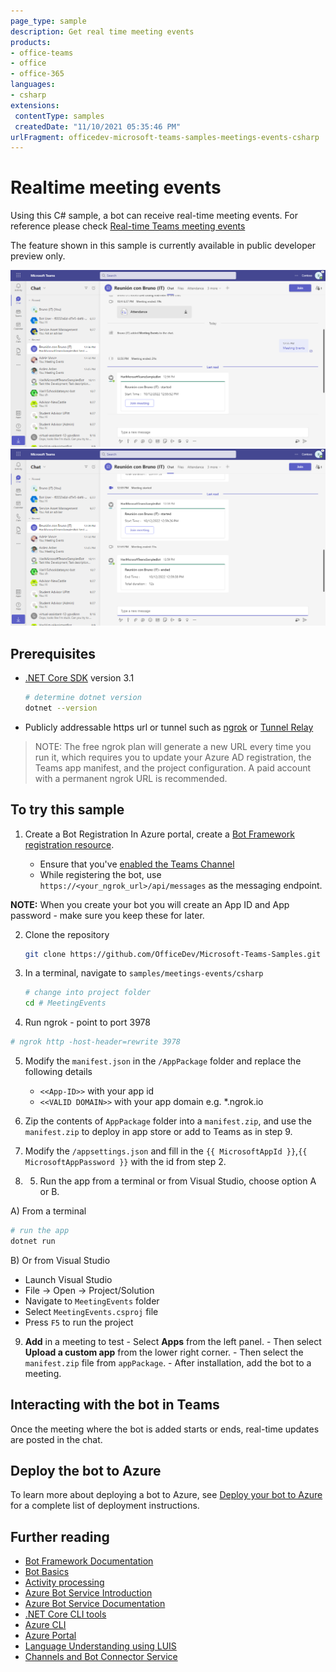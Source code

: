 ```yaml
---
page_type: sample
description: Get real time meeting events
products:
- office-teams
- office
- office-365
languages:
- csharp
extensions:
 contentType: samples
 createdDate: "11/10/2021 05:35:46 PM"
urlFragment: officedev-microsoft-teams-samples-meetings-events-csharp
---
```


# Realtime meeting events

Using this C# sample, a bot can receive real-time meeting events.
For reference please check [Real-time Teams meeting events](https://docs.microsoft.com/en-us/microsoftteams/platform/apps-in-teams-meetings/api-references?tabs=dotnet)

The feature shown in this sample is currently available in public developer preview only.

![Meeting start event](MeetingEvents/Images/meeting-start.png)
![Meeting end event](MeetingEvents/Images/meeting-end.png)

## Prerequisites

- [.NET Core SDK](https://dotnet.microsoft.com/download) version 3.1

  ```bash
  # determine dotnet version
  dotnet --version
  ```
- Publicly addressable https url or tunnel such as [ngrok](https://ngrok.com/) or [Tunnel Relay](https://github.com/OfficeDev/microsoft-teams-tunnelrelay) 

> NOTE: The free ngrok plan will generate a new URL every time you run it, which requires you to update your Azure AD registration, the Teams app manifest, and the project configuration. A paid account with a permanent ngrok URL is recommended.

## To try this sample

1. Create a Bot Registration
   In Azure portal, create a [Bot Framework registration resource](https://docs.microsoft.com/en-us/azure/bot-service/bot-builder-authentication?view=azure-bot-service-4.0&tabs=csharp%2Caadv2#create-the-resource).

   - Ensure that you've [enabled the Teams Channel](https://docs.microsoft.com/en-us/azure/bot-service/channel-connect-teams?view=azure-bot-service-4.0)
   - While registering the bot, use `https://<your_ngrok_url>/api/messages` as the messaging endpoint.

  **NOTE:** When you create your bot you will create an App ID and App password - make sure you keep these for later.

2. Clone the repository

    ```bash
    git clone https://github.com/OfficeDev/Microsoft-Teams-Samples.git

3. In a terminal, navigate to `samples/meetings-events/csharp`

    ```bash
    # change into project folder
    cd # MeetingEvents
    ```
4. Run ngrok - point to port 3978

```bash
# ngrok http -host-header=rewrite 3978
```
5. Modify the `manifest.json` in the `/AppPackage` folder and replace the following details
   - `<<App-ID>>` with your app id   
   - `<<VALID DOMAIN>>` with your app domain e.g. *.ngrok.io

6. Zip the contents of `AppPackage` folder into a `manifest.zip`, and use the `manifest.zip` to deploy in app store or add to Teams as in step 9.

7. Modify the `/appsettings.json` and fill in the `{{ MicrosoftAppId }}`,`{{ MicrosoftAppPassword }}` with the id from step 2.

8. 5. Run the app from a terminal or from Visual Studio, choose option A or B.

  A) From a terminal

  ```bash
  # run the app
  dotnet run
  ```

  B) Or from Visual Studio

  - Launch Visual Studio
  - File -> Open -> Project/Solution
  - Navigate to `MeetingEvents` folder
  - Select `MeetingEvents.csproj` file
  - Press `F5` to run the project

9. **Add** in a meeting to test
         - Select **Apps** from the left panel.
         - Then select **Upload a custom app** from the lower right corner.
         - Then select the `manifest.zip` file from `appPackage`. 
         - After installation, add the bot to a meeting.

## Interacting with the bot in Teams

Once the meeting where the bot is added starts or ends, real-time updates are posted in the chat.

## Deploy the bot to Azure

To learn more about deploying a bot to Azure, see [Deploy your bot to Azure](https://aka.ms/azuredeployment) for a complete list of deployment instructions.

## Further reading

- [Bot Framework Documentation](https://docs.botframework.com)
- [Bot Basics](https://docs.microsoft.com/azure/bot-service/bot-builder-basics?view=azure-bot-service-4.0)
- [Activity processing](https://docs.microsoft.com/en-us/azure/bot-service/bot-builder-concept-activity-processing?view=azure-bot-service-4.0)
- [Azure Bot Service Introduction](https://docs.microsoft.com/azure/bot-service/bot-service-overview-introduction?view=azure-bot-service-4.0)
- [Azure Bot Service Documentation](https://docs.microsoft.com/azure/bot-service/?view=azure-bot-service-4.0)
- [.NET Core CLI tools](https://docs.microsoft.com/en-us/dotnet/core/tools/?tabs=netcore2x)
- [Azure CLI](https://docs.microsoft.com/cli/azure/?view=azure-cli-latest)
- [Azure Portal](https://portal.azure.com)
- [Language Understanding using LUIS](https://docs.microsoft.com/en-us/azure/cognitive-services/luis/)
- [Channels and Bot Connector Service](https://docs.microsoft.com/en-us/azure/bot-service/bot-concepts?view=azure-bot-service-4.0)

